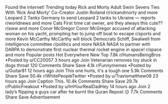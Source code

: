 Found the internet!
Trending today
Rick and Morty
Adult Swim Severs Ties With ‘Rick And Morty’ Co-Creator Justin Roiland
r/rickandmorty and more
Leopard 2 Tanks
Germany to send Leopard 2 tanks to Ukraine — reports
r/worldnews and more
Cats
First time cat owner, are they always this cute??
r/aww and more
Conor McGregor
Conor McGregor accused of attacking woman on his yacht, prompting her to jump off boat to escape
r/sports and more
Kevin McCarthy
McCarthy will block Democrats Schiff, Swalwell from intelligence committee
r/politics and more
NASA
NASA to partner with DARPA to demonstrate first nuclear thermal rocket engine in space!
r/space and more
Popular posts
Hot
Everywhere
New
Top
7.8k
r/HumansBeingBros
•Posted by
u/CC20057
3 hours ago
Join
Vetenarian removes toy stuck in dogs throat
120 Comments
Share
Save
4.1k
r/Funnymemes
•Posted by
u/Guitar81
12 hours ago
Join
This one hurts, it's a tough one
5.9k Comments
Share
Save
50.4k
r/WhitePeopleTwitter
•Posted by
u/Travismatthew08
23 hours ago
Join
Caption This.
10.4k Comments
Share
Save
29.7k
r/PublicFreakout
•Posted by
u/ImYourRealDadHey
14 hours ago
Join
2 lady’s flipping a guys car after he burnt the Quran
Repost 😔
7.7k Comments
Share
Save
Advertisement